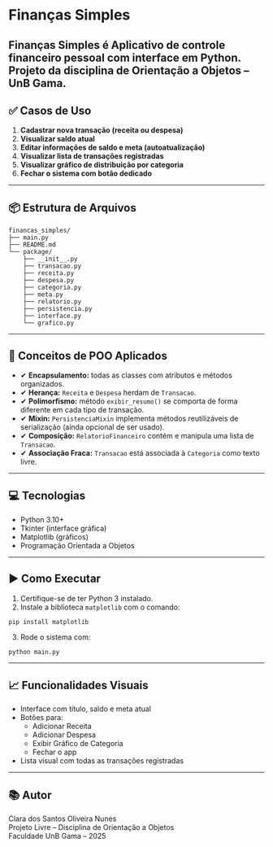 # Finanças Simples

**Finanças Simples** é Aplicativo de controle financeiro pessoal com interface em Python. Projeto da disciplina de Orientação a Objetos – UnB Gama.
---

## ✅ Casos de Uso

1. **Cadastrar nova transação (receita ou despesa)**
2. **Visualizar saldo atual**
3. **Editar informações de saldo e meta (autoatualização)**
4. **Visualizar lista de transações registradas**
5. **Visualizar gráfico de distribuição por categoria**
6. **Fechar o sistema com botão dedicado**

---

## 📦 Estrutura de Arquivos

```
financas_simples/
├── main.py
├── README.md
└── package/
    ├── __init__.py
    ├── transacao.py
    ├── receita.py
    ├── despesa.py
    ├── categoria.py
    ├── meta.py
    ├── relatorio.py
    ├── persistencia.py
    ├── interface.py
    └── grafico.py
```

---

## 🧠 Conceitos de POO Aplicados

- ✔ **Encapsulamento:** todas as classes com atributos e métodos organizados.
- ✔ **Herança:** `Receita` e `Despesa` herdam de `Transacao`.
- ✔ **Polimorfismo:** método `exibir_resumo()` se comporta de forma diferente em cada tipo de transação.
- ✔ **Mixin:** `PersistenciaMixin` implementa métodos reutilizáveis de serialização (ainda opcional de ser usado).
- ✔ **Composição:** `RelatorioFinanceiro` contém e manipula uma lista de `Transacao`.
- ✔ **Associação Fraca:** `Transacao` está associada à `Categoria` como texto livre.

---

## 💻 Tecnologias

- Python 3.10+
- Tkinter (interface gráfica)
- Matplotlib (gráficos)
- Programação Orientada a Objetos

---

## ▶️ Como Executar

1. Certifique-se de ter Python 3 instalado.
2. Instale a biblioteca `matplotlib` com o comando:

```
pip install matplotlib
```

3. Rode o sistema com:

```
python main.py
```

---

## 📈 Funcionalidades Visuais

- Interface com título, saldo e meta atual
- Botões para:
  - Adicionar Receita
  - Adicionar Despesa
  - Exibir Gráfico de Categoria
  - Fechar o app
- Lista visual com todas as transações registradas

---

## 📚 Autor

Clara dos Santos Oliveira Nunes  
Projeto Livre – Disciplina de Orientação a Objetos  
Faculdade UnB Gama – 2025

